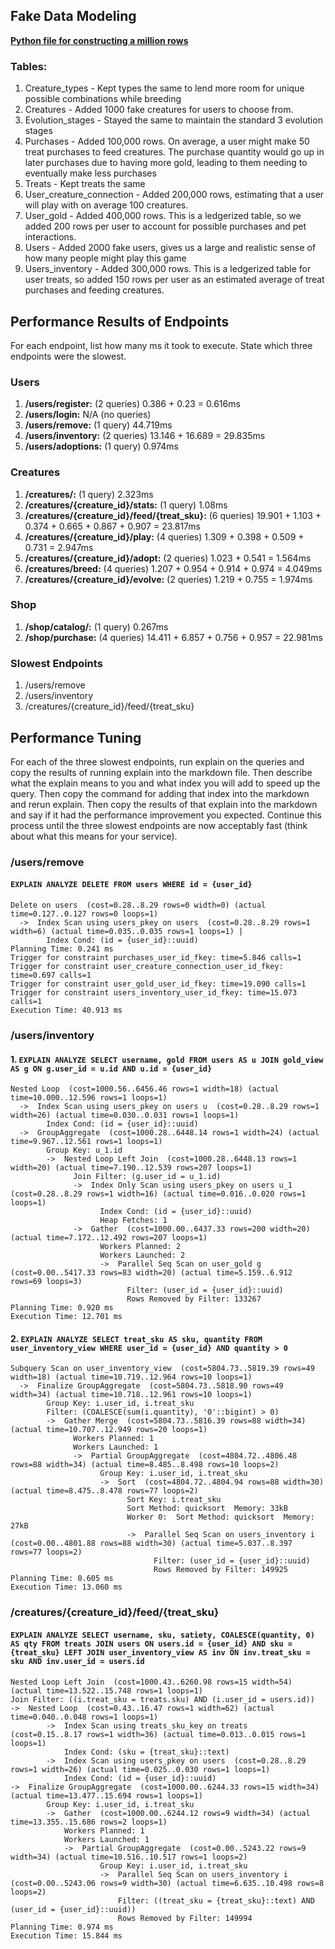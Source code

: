 ## Fake Data Modeling
**[Python file for constructing a million rows](github.com/charm-13/petcafe/blob/main/src/scripts/populate_db.py)**

### Tables:
1. Creature_types - Kept types the same to lend more room for unique possible combinations while breeding
2. Creatures - Added 1000 fake creatures for users to choose from.
3. Evolution_stages - Stayed the same to maintain the standard 3 evolution stages
4. Purchases - Added 100,000 rows. On average, a user might make 50 treat purchases to feed creatures. The purchase quantity would go up in later purchases due to having more gold, leading to them needing to eventually make less purchases
5. Treats - Kept treats the same
6. User_creature_connection - Added 200,000 rows, estimating that a user will play with on average 100 creatures.
7. User_gold - Added 400,000 rows. This is a ledgerized table, so we added 200 rows per user to account for possible purchases and pet interactions.
8. Users - Added 2000 fake users, gives us a large and realistic sense of how many people might play this game
9. Users_inventory - Added 300,000 rows. This is a ledgerized table for user treats, so added 150 rows per user as an estimated average of treat purchases and feeding creatures.

## Performance Results of Endpoints
For each endpoint, list how many ms it took to execute. State which three endpoints were the slowest.

### Users
1. **/users/register:** (2 queries) 0.386 + 0.23 = 0.616ms
2. **/users/login:** N/A (no queries)
3. **/users/remove:** (1 query) 44.719ms
4. **/users/inventory:** (2 queries) 13.146 + 16.689 = 29.835ms
5. **/users/adoptions:** (1 query) 0.974ms

### Creatures
1. **/creatures/:** (1 query) 2.323ms
2. **/creatures/{creature_id}/stats:** (1 query) 1.08ms
3. **/creatures/{creature_id}/feed/{treat_sku}:** (6 queries) 19.901 + 1.103 + 0.374 + 0.665 + 0.867 + 0.907 = 23.817ms
4. **/creatures/{creature_id}/play:** (4 queries) 1.309 + 0.398 + 0.509 + 0.731 = 2.947ms
5. **/creatures/{creature_id}/adopt:** (2 queries) 1.023 + 0.541 = 1.564ms
6. **/creatures/breed:** (4 queries) 1.207 + 0.954 + 0.914 + 0.974 = 4.049ms
7. **/creatures/{creature_id}/evolve:** (2 queries) 1.219 + 0.755 = 1.974ms

### Shop
1. **/shop/catalog/:** (1 query) 0.267ms
2. **/shop/purchase:** (4 queries) 14.411 + 6.857 + 0.756 + 0.957 = 22.981ms

### Slowest Endpoints
1. /users/remove
2. /users/inventory
3. /creatures/{creature_id}/feed/{treat_sku}

## Performance Tuning
For each of the three slowest endpoints, run explain on the queries and copy the results of running explain into the markdown file. Then describe what the explain means to you and what index you will add to speed up the query. Then copy the command for adding that index into the markdown and rerun explain. Then copy the results of that explain into the markdown and say if it had the performance improvement you expected. Continue this process until the three slowest endpoints are now acceptably fast (think about what this means for your service).

### /users/remove

#### `EXPLAIN ANALYZE DELETE FROM users WHERE id = {user_id}`
```
Delete on users  (cost=0.28..8.29 rows=0 width=0) (actual time=0.127..0.127 rows=0 loops=1)
  ->  Index Scan using users_pkey on users  (cost=0.28..8.29 rows=1 width=6) (actual time=0.035..0.035 rows=1 loops=1) |
        Index Cond: (id = {user_id}::uuid)
Planning Time: 0.241 ms
Trigger for constraint purchases_user_id_fkey: time=5.846 calls=1
Trigger for constraint user_creature_connection_user_id_fkey: time=0.697 calls=1
Trigger for constraint user_gold_user_id_fkey: time=19.090 calls=1
Trigger for constraint users_inventory_user_id_fkey: time=15.073 calls=1
Execution Time: 40.913 ms
```

### /users/inventory

#### 1. `EXPLAIN ANALYZE SELECT username, gold FROM users AS u JOIN gold_view AS g ON g.user_id = u.id AND u.id = {user_id}`
```
Nested Loop  (cost=1000.56..6456.46 rows=1 width=18) (actual time=10.000..12.596 rows=1 loops=1)
  ->  Index Scan using users_pkey on users u  (cost=0.28..8.29 rows=1 width=26) (actual time=0.030..0.031 rows=1 loops=1)
        Index Cond: (id = {user_id}::uuid)
  ->  GroupAggregate  (cost=1000.28..6448.14 rows=1 width=24) (actual time=9.967..12.561 rows=1 loops=1)
        Group Key: u_1.id
        ->  Nested Loop Left Join  (cost=1000.28..6448.13 rows=1 width=20) (actual time=7.190..12.539 rows=207 loops=1)
              Join Filter: (g.user_id = u_1.id)
              ->  Index Only Scan using users_pkey on users u_1  (cost=0.28..8.29 rows=1 width=16) (actual time=0.016..0.020 rows=1 loops=1)
                    Index Cond: (id = {user_id}::uuid)
                    Heap Fetches: 1
              ->  Gather  (cost=1000.00..6437.33 rows=200 width=20) (actual time=7.172..12.492 rows=207 loops=1)
                    Workers Planned: 2
                    Workers Launched: 2
                    ->  Parallel Seq Scan on user_gold g  (cost=0.00..5417.33 rows=83 width=20) (actual time=5.159..6.912 rows=69 loops=3)
                          Filter: (user_id = {user_id}::uuid)
                          Rows Removed by Filter: 133267
Planning Time: 0.920 ms
Execution Time: 12.701 ms
```

#### 2. `EXPLAIN ANALYZE SELECT treat_sku AS sku, quantity FROM user_inventory_view WHERE user_id = {user_id} AND quantity > 0`
```
Subquery Scan on user_inventory_view  (cost=5804.73..5819.39 rows=49 width=18) (actual time=10.719..12.964 rows=10 loops=1)
  ->  Finalize GroupAggregate  (cost=5804.73..5818.90 rows=49 width=34) (actual time=10.718..12.961 rows=10 loops=1)
        Group Key: i.user_id, i.treat_sku
        Filter: (COALESCE(sum(i.quantity), '0'::bigint) > 0)
        ->  Gather Merge  (cost=5804.73..5816.39 rows=88 width=34) (actual time=10.707..12.949 rows=20 loops=1)
              Workers Planned: 1
              Workers Launched: 1
              ->  Partial GroupAggregate  (cost=4804.72..4806.48 rows=88 width=34) (actual time=8.485..8.498 rows=10 loops=2)
                    Group Key: i.user_id, i.treat_sku
                    ->  Sort  (cost=4804.72..4804.94 rows=88 width=30) (actual time=8.475..8.478 rows=77 loops=2)
                          Sort Key: i.treat_sku
                          Sort Method: quicksort  Memory: 33kB
                          Worker 0:  Sort Method: quicksort  Memory: 27kB
                          ->  Parallel Seq Scan on users_inventory i  (cost=0.00..4801.88 rows=88 width=30) (actual time=5.037..8.397 rows=77 loops=2)
                                Filter: (user_id = {user_id}::uuid)
                                Rows Removed by Filter: 149925
Planning Time: 0.605 ms
Execution Time: 13.060 ms
```

### /creatures/{creature_id}/feed/{treat_sku}
#### `EXPLAIN ANALYZE SELECT username, sku, satiety, COALESCE(quantity, 0) AS qty FROM treats JOIN users ON users.id = {user_id} AND sku = {treat_sku} LEFT JOIN user_inventory_view AS inv ON inv.treat_sku = sku AND inv.user_id = users.id`
```
Nested Loop Left Join  (cost=1000.43..6260.98 rows=15 width=54) (actual time=13.522..15.748 rows=1 loops=1) 
Join Filter: ((i.treat_sku = treats.sku) AND (i.user_id = users.id)) 
->  Nested Loop  (cost=0.43..16.47 rows=1 width=62) (actual time=0.040..0.048 rows=1 loops=1) 
        ->  Index Scan using treats_sku_key on treats  (cost=0.15..8.17 rows=1 width=36) (actual time=0.013..0.015 rows=1 loops=1) 
            Index Cond: (sku = {treat_sku}::text) 
        ->  Index Scan using users_pkey on users  (cost=0.28..8.29 rows=1 width=26) (actual time=0.025..0.030 rows=1 loops=1) 
            Index Cond: (id = {user_id}::uuid) 
->  Finalize GroupAggregate  (cost=1000.00..6244.33 rows=15 width=34) (actual time=13.477..15.694 rows=1 loops=1) 
        Group Key: i.user_id, i.treat_sku 
        ->  Gather  (cost=1000.00..6244.12 rows=9 width=34) (actual time=13.355..15.686 rows=2 loops=1) 
            Workers Planned: 1 
            Workers Launched: 1 
            ->  Partial GroupAggregate  (cost=0.00..5243.22 rows=9 width=34) (actual time=10.516..10.517 rows=1 loops=2) 
                    Group Key: i.user_id, i.treat_sku 
                    ->  Parallel Seq Scan on users_inventory i  (cost=0.00..5243.06 rows=9 width=30) (actual time=6.635..10.498 rows=8 loops=2) 
                        Filter: ((treat_sku = {treat_sku}::text) AND (user_id = {user_id}::uuid)) 
                        Rows Removed by Filter: 149994 
Planning Time: 0.974 ms 
Execution Time: 15.844 ms 
```